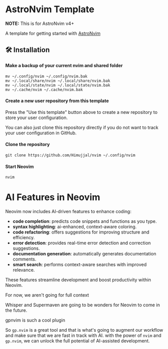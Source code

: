 # AstroNvim Template

**NOTE:** This is for AstroNvim v4+

A template for getting started with [AstroNvim](https://github.com/AstroNvim/AstroNvim)

## 🛠️ Installation

#### Make a backup of your current nvim and shared folder

```shell
mv ~/.config/nvim ~/.config/nvim.bak
mv ~/.local/share/nvim ~/.local/share/nvim.bak
mv ~/.local/state/nvim ~/.local/state/nvim.bak
mv ~/.cache/nvim ~/.cache/nvim.bak
```

#### Create a new user repository from this template

Press the "Use this template" button above to create a new repository to store your user configuration.

You can also just clone this repository directly if you do not want to track your user configuration in GitHub.

#### Clone the repository

```shell
git clone https://github.com/Himujjal/nvim ~/.config/nvim
```

#### Start Neovim

```shell
nvim
```

# AI Features in Neovim

Neovim now includes AI-driven features to enhance coding:

- **code completion**: predicts code snippets and functions as you type.
- **syntax highlighting**: ai-enhanced, context-aware coloring.
- **code refactoring**: offers suggestions for improving structure and efficiency.
- **error detection**: provides real-time error detection and correction suggestions.
- **documentation generation**: automatically generates documentation comments.
- **smart search**: performs context-aware searches with improved relevance.

These features streamline development and boost productivity within Neovim.

For now, we aren't going for full context

Whisper and Supermaven are going to be wonders for Neovim to come in the future.

gpnvim is such a cool plugin

So `gp.nvim` is a great tool and that is what's going to augment our workflow and make sure that we are fast in track with AI.
with the power of `nvim` and `gp.nvim`, we can unlock the full potential of AI-assisted development.
